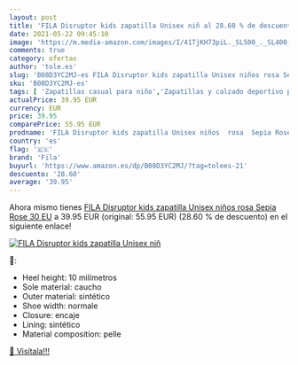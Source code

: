 ```yaml
---
layout: post
title: 'FILA Disruptor kids zapatilla Unisex niñ al 28.60 % de descuento'
date: 2021-05-22 09:45:10
image: 'https://m.media-amazon.com/images/I/41TjKH73piL._SL500_._SL400_.jpg'
comments: true
category: ofertas
author: 'tole.es'
slug: 'B08D3YC2MJ-es FILA Disruptor kids zapatilla Unisex niños rosa Sepia Rose...'
sku: 'B08D3YC2MJ-es'
tags: [ 'Zapatillas casual para niño','Zapatillas y calzado deportivo para Niño','Zapatos','Zapatos para niños pequeños','Zapatos y complementos','fila','zapatilla', ]
actualPrice: 39.95 EUR
currency: EUR
price: 39.95
comparePrice: 55.95 EUR
prodname: 'FILA Disruptor kids zapatilla Unisex niños  rosa  Sepia Rose   30 EU'
country: 'es'
flag: '🇪🇸'
brand: 'Fila'
buyurl: 'https://www.amazon.es/dp/B08D3YC2MJ/?tag=tolees-21'
descuento: '28.60'
average: '39.95'
---
```


Ahora mismo tienes [FILA Disruptor kids zapatilla Unisex niños  rosa  Sepia Rose   30 EU](https://www.amazon.es/dp/B08D3YC2MJ/?tag=tolees-21) a 39.95 EUR (original: 55.95 EUR) (28.60 %  de descuento) en el siguiente enlace!

[![FILA Disruptor kids zapatilla Unisex niñ](https://m.media-amazon.com/images/I/41TjKH73piL._SL500_._SL400_.jpg)](https://www.amazon.es/dp/B08D3YC2MJ/?tag=tolees-21)

🔎:

- Heel height: 10 milímetros
- Sole material: caucho
- Outer material: sintético
- Shoe width: normale
- Closure: encaje
- Lining: sintético
- Material composition: pelle

[🛒 Visítala!!!](https://www.amazon.es/dp/B08D3YC2MJ/?tag=tolees-21)
